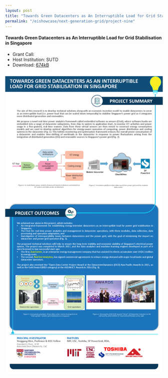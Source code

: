 ```yaml
---
layout: post
title: "Towards Green Datacenters as An Interruptible Load for Grid Stabilisation in Singapore"
permalink: "/eishowcase/next-generation-grid/project-nine"
---
```

#### Towards Green Datacenters as An Interruptible Load for Grid Stabilisation in Singapore
* Grant Call: 
* Host Institution: SUTD
* Download: [674kB](/files/showcase/next_generation_grid_09.pdf)

![Towards Green Datacenters as An Interruptible Load for Grid Stabilisation in Singapore](/images/showcase/next_generation_grid_09.png)